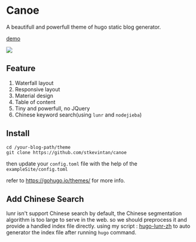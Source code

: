 # Canoe

A beautifull and powerfull theme of hugo static blog generator.   

[demo](https://keyin.me)   

![](https://raw.githubusercontent.com/stkevintan/canoe/master/images/screenshot.png)


## Feature

1. Waterfall layout
2. Responsive layout
3. Material design  
4. Table of content
5. Tiny and powerfull, no JQuery
5. Chinese keyword search(using `lunr` and `nodejieba`)  


## Install

```
cd /your-blog-path/theme
git clone https://github.com/stkevintan/canoe
```

then update your `config.toml` file with the help of the `exampleSite/config.toml`



refer to <https://gohugo.io/themes/> for more info.


## Add Chinese Search 

lunr isn't support Chinese search by default, the Chinese segmentation algorithm is too large to serve in the web. so we should preprocess it and provide a handled index file directly. using my script : [hugo-lunr-zh](https://github.com/stkevintan/hugo-lunr-zh) to auto generator the index file after running `hugo` command.